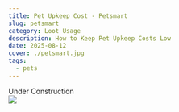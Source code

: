 ```yaml
---
title: Pet Upkeep Cost - Petsmart
slug: petsmart
category: Loot Usage
description: How to Keep Pet Upkeep Costs Low
date: 2025-08-12
cover: ./petsmart.jpg
tags:
  - pets
---
```


<div class="text-center text-2xl">Under Construction</div>

<img class="m-auto" src="https://t3.ftcdn.net/jpg/03/53/83/92/360_F_353839266_8yqhN0548cGxrl4VOxngsiJzDgrDHxjG.jpg"/>
